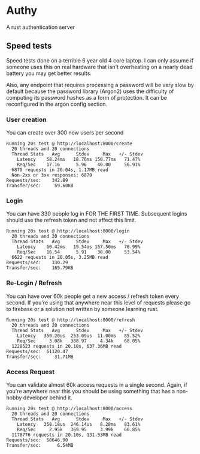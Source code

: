 # Authy
A rust authentication server


## Speed tests
Speed tests done on a terrible 6 year old 4 core laptop. I can only assume if someone uses
this on real hardware that isn't overheating on a nearly dead battery you may get better results.

Also, any endpoint that requires processing a password will be very slow by default because
the password library (Argon2) uses the difficulty of computing its password hashes as a form
of protection. It can be reconfigured in the argon config section.

### User creation
You can create over 300 new users per second
```
Running 20s test @ http://localhost:8000/create
  20 threads and 20 connections
  Thread Stats   Avg      Stdev     Max   +/- Stdev
    Latency    58.24ms   18.76ms 150.77ms   71.47%
    Req/Sec    17.16      5.96    40.00     56.91%
  6870 requests in 20.04s, 1.17MB read
  Non-2xx or 3xx responses: 6870
Requests/sec:    342.89
Transfer/sec:     59.60KB
```
### Login
You can have 330 people log in FOR THE FIRST TIME. Subsequent logins should use the
refresh token and not affect this limit.
```
Running 20s test @ http://localhost:8000/login
  20 threads and 20 connections
  Thread Stats   Avg      Stdev     Max   +/- Stdev
    Latency    60.42ms   19.54ms 157.50ms   70.99%
    Req/Sec    16.54      5.91    30.00     53.54%
  6622 requests in 20.05s, 3.25MB read
Requests/sec:    330.29
Transfer/sec:    165.79KB
```

### Re-Login / Refresh
You can have over 60k people get a new access / refresh token every second. If you're
using that anywhere near this level of requests please go to firebase or a solution not
written by someone learning rust.
```
Running 20s test @ http://localhost:8000/refresh
  20 threads and 20 connections
  Thread Stats   Avg      Stdev     Max   +/- Stdev
    Latency   350.20us  253.09us  11.00ms   85.52%
    Req/Sec     3.08k   388.97     4.34k    68.05%
  1228523 requests in 20.10s, 637.36MB read
Requests/sec:  61120.47
Transfer/sec:     31.71MB
```

### Access Request
You can validate almost 60k access requests in a single second. Again, if you're anywhere near
this you should be using something that has a non-hobby developer behind it.
```
Running 20s test @ http://localhost:8000/access
  20 threads and 20 connections
  Thread Stats   Avg      Stdev     Max   +/- Stdev
    Latency   358.18us  246.14us   8.28ms   83.61%
    Req/Sec     2.95k   369.95     3.99k    66.85%
  1178776 requests in 20.10s, 131.53MB read
Requests/sec:  58646.90
Transfer/sec:      6.54MB
```
